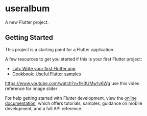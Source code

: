 # useralbum

A new Flutter project.

## Getting Started

This project is a starting point for a Flutter application.

A few resources to get you started if this is your first Flutter project:

- [Lab: Write your first Flutter app](https://docs.flutter.dev/get-started/codelab)
- [Cookbook: Useful Flutter samples](https://docs.flutter.dev/cookbook)

https://www.youtube.com/watch?v=fH3UMw1v6Wg use this video reference for image slider

For help getting started with Flutter development, view the
[online documentation](https://docs.flutter.dev/), which offers tutorials,
samples, guidance on mobile development, and a full API reference.
